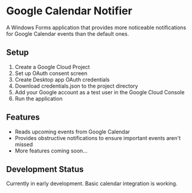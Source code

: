 # Google Calendar Notifier

A Windows Forms application that provides more noticeable notifications for Google Calendar events than the default ones.

## Setup
1. Create a Google Cloud Project
2. Set up OAuth consent screen
3. Create Desktop app OAuth credentials
4. Download credentials.json to the project directory
5. Add your Google account as a test user in the Google Cloud Console
6. Run the application

## Features
- Reads upcoming events from Google Calendar
- Provides obstructive notifications to ensure important events aren't missed
- More features coming soon...

## Development Status
Currently in early development. Basic calendar integration is working.
